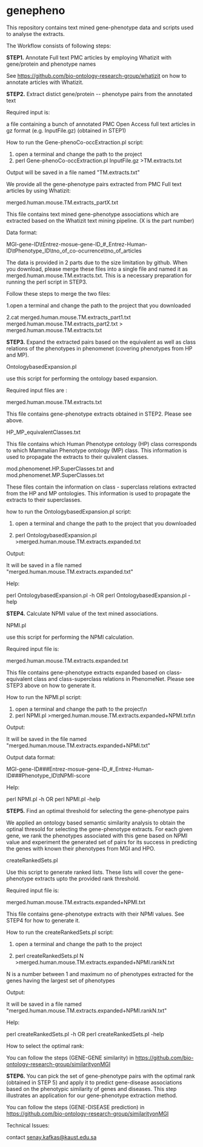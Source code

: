 # genepheno
This repository contains text mined gene-phenotype data and scripts used to analyse the extracts.

The Workflow consists of following steps:

**STEP1.** Annotate Full text PMC articles by employing Whatizit with gene/protein and phenotype names 

See https://github.com/bio-ontology-research-group/whatizit on how to annotate articles with Whatizit.

**STEP2.** Extract distict gene/protein -- phenotype pairs from the annotated text

Required input is:

a file containing a bunch of annotated PMC Open Access full text articles in gz format (e.g. InputFile.gz) (obtained in STEP1)


How to run the Gene-phenoCo-occExtraction.pl script:

1.  open a terminal and change the path to the project
2.  perl Gene-phenoCo-occExtraction.pl InputFile.gz >TM.extracts.txt

Output will be saved in a file named "TM.extracts.txt"


We provide all the gene-phenotype pairs extracted from PMC Full text articles by using Whatizit:

merged.human.mouse.TM.extracts_partX.txt

This file contains text mined gene-phenotype associations which are extracted based on the Whatizit text mining pipeline. (X is the part number)

Data format:

MGI-gene-ID\tEntrez-mosue-gene-ID_#_Entrez-Human-ID\tPhenotype_ID\tno_of_co-ocurrence\tno_of_articles

The data is provided in 2 parts due to the size limitation by github. When you download, please merge these files into a single file and named it as merged.human.mouse.TM.extracts.txt. This is a necessary preparation for running the perl script in STEP3.

Follow these steps to merge the two files:

1.open a terminal and change the path to the project that you downloaded

2.cat merged.human.mouse.TM.extracts_part1.txt merged.human.mouse.TM.extracts_part2.txt > merged.human.mouse.TM.extracts.txt



**STEP3.** Expand the extracted pairs based on the equivalent as well as class relations of the phenotypes in phenomenet (covering phenotypes from HP and MP).

OntologybasedExpansion.pl

use this script for performing the ontology based expansion.

Required input files are :

merged.human.mouse.TM.extracts.txt 

This file contains gene-phenotype extracts obtained in STEP2. Please see above. 

HP_MP_equivalentClasses.txt

This file contains which Human Phenotype ontology (HP) class corresponds to which Mammalian Phenotype ontology (MP) class.
This information is used to propagate the extracts to their quivalent classes.

mod.phenomenet.HP.SuperClasses.txt and mod.phenomenet.MP.SuperClasses.txt

These files contain the information on class - superclass relations extracted from the HP and MP ontologies. This information is used to propagate the extracts to their superclasses.

how to run the OntologybasedExpansion.pl script:

1. open a terminal and change the path to the project that you downloaded

2. perl OntologybasedExpansion.pl >merged.human.mouse.TM.extracts.expanded.txt

Output:

It will be saved in a file named "merged.human.mouse.TM.extracts.expanded.txt"

Help:

perl OntologybasedExpansion.pl -h  OR  perl OntologybasedExpansion.pl -help 



**STEP4.** Calculate NPMI value of the text mined associations.

NPMI.pl

use this script for performing the NPMI calculation.

Required input file is:

merged.human.mouse.TM.extracts.expanded.txt 

This file contains gene-phenotype extracts expanded based on class-equivalent class and class-superclass relations in PhenomeNet. Please see STEP3 above on how to generate it. 

How to run the NPMI.pl script:

 1.  open a terminal and change the path to the project\n
 2.  perl NPMI.pl >merged.human.mouse.TM.extracts.expanded+NPMI.txt\n


Output:

It will be saved in the file named "merged.human.mouse.TM.extracts.expanded+NPMI.txt"

Output data format:

MGI-gene-ID###Entrez-mosue-gene-ID_#_Entrez-Human-ID###Phenotype_ID\tNPMI-score

Help:

perl NPMI.pl -h  OR  perl NPMI.pl -help 



**STEP5.** Find an optimal threshold for selecting the gene-phenotype pairs

We applied an ontology based semantic similarity analysis to obtain the optinal thresold for selecting the gene-phenotype extracts. For each given gene, we rank the phenotypes associated with this gene based on NPMI value and experiment the generated set of pairs for its success in predicting the genes with known their phenotypes from MGI and HPO. 

createRankedSets.pl

Use this script to generate ranked lists. These lists will cover the gene-phenotype extracts upto the provided rank threshold.  

Required input file is:

merged.human.mouse.TM.extracts.expanded+NPMI.txt

This file contains gene-phenotype extracts with their NPMI values. See STEP4 for how to generate it.

How to run the createRankedSets.pl script:

 1.  open a terminal and change the path to the project
 
 2.  perl createRankedSets.pl N >merged.human.mouse.TM.extracts.expanded+NPMI.rankN.txt
 
N is a number between 1 and maximum no of phenotypes extracted for the genes having the largest set of phenotypes

Output:

It will be saved in a file named "merged.human.mouse.TM.extracts.expanded+NPMI.rankN.txt"

Help:

perl createRankedSets.pl -h  OR  perl createRankedSets.pl -help 


How to select the optimal rank:

You can follow the steps (GENE-GENE similarity) in https://github.com/bio-ontology-research-group/similarityonMGI

**STEP6.** You can pick the set of gene-phenotype pairs with the optimal rank (obtained in STEP 5) and apply it to predict gene-disease associations based on the phenotypic similarity of genes and diseases. This step illustrates an application for our gene-phenotype extraction method.

You can follow the steps (GENE-DISEASE prediction) in https://github.com/bio-ontology-research-group/similarityonMGI


Technical Issues:

contact senay.kafkas@kaust.edu.sa
